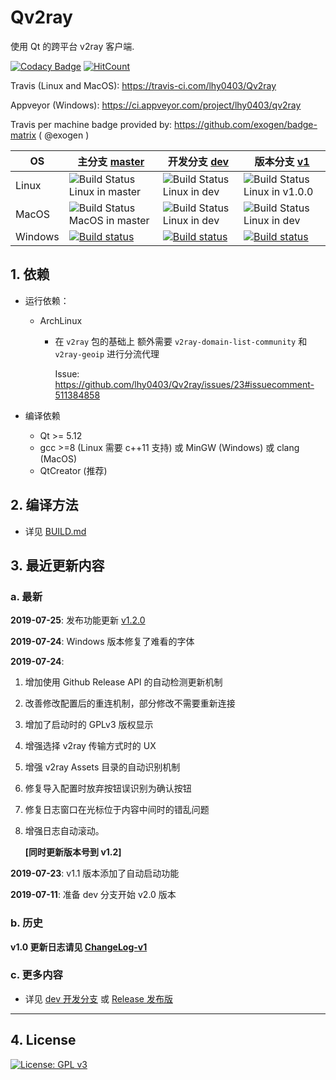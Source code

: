 # Qv2ray 

使用 Qt 的跨平台 v2ray 客户端.

[![Codacy Badge](https://api.codacy.com/project/badge/Grade/a034dd186c36408c92ffb04449fb6996)](https://app.codacy.com/app/lhy0403/Qv2ray?utm_source=github.com&utm_medium=referral&utm_content=lhy0403/Qv2ray&utm_campaign=Badge_Grade_Dashboard) [![HitCount](http://hits.dwyl.io/lhy0403/Qv2ray.svg)](http://hits.dwyl.io/lhy0403/Qv2ray) 

Travis (Linux and MacOS): https://travis-ci.com/lhy0403/Qv2ray

Appveyor (Windows): https://ci.appveyor.com/project/lhy0403/qv2ray

Travis per machine badge provided by: https://github.com/exogen/badge-matrix ( @exogen )

| OS      | 主分支 [master](https://github.com/lhy0403/Qv2ray/tree/master) | 开发分支 [dev](https://github.com/lhy0403/Qv2ray/tree/dev)   | 版本分支 [v1](https://github.com/lhy0403/Qv2ray/tree/version-v1) |
| ------- | ------------------------------------------------------------ | ------------------------------------------------------------ | ------------------------------------------------------------ |
| Linux   | ![Build Status Linux in master](http://badges.herokuapp.com/travis.com/lhy0403/Qv2ray?style=flat-square&env=BADGE=linux&label=Linux-master&branch=master) | ![Build Status Linux in dev](http://badges.herokuapp.com/travis.com/lhy0403/Qv2ray?style=flat-square&env=BADGE=linux&label=Linux-dev&branch=dev) | ![Build Status Linux in v1.0.0](http://badges.herokuapp.com/travis.com/lhy0403/Qv2ray?style=flat-square&env=BADGE=linux&label=Linux-v1&branch=version-v1) |
| MacOS   | ![Build Status MacOS in master](http://badges.herokuapp.com/travis.com/lhy0403/Qv2ray?style=flat-square&env=BADGE=osx&label=MacOS-master&branch=master) | ![Build Status Linux in dev](http://badges.herokuapp.com/travis.com/lhy0403/Qv2ray?style=flat-square&env=BADGE=osx&label=MacOS-dev&branch=dev) | ![Build Status Linux in dev](http://badges.herokuapp.com/travis.com/lhy0403/Qv2ray?style=flat-square&env=BADGE=osx&label=MacOS-v1&branch=version-v1) |
| Windows | [![Build status](https://ci.appveyor.com/api/projects/status/i1l524ws0hiitpm4/branch/master?svg=true)](https://ci.appveyor.com/project/lhy0403/qv2ray/branch/master) | [![Build status](https://ci.appveyor.com/api/projects/status/i1l524ws0hiitpm4/branch/dev?svg=true)](https://ci.appveyor.com/project/lhy0403/qv2ray/branch/dev) | [![Build status](https://ci.appveyor.com/api/projects/status/i1l524ws0hiitpm4/branch/version-v1?svg=true)](https://ci.appveyor.com/project/lhy0403/qv2ray/branch/version-v1) |

## 1. 依赖

- 运行依赖：

  - ArchLinux

    - 在 `v2ray` 包的基础上 额外需要 `v2ray-domain-list-community` 和 `v2ray-geoip` 进行分流代理

      Issue: https://github.com/lhy0403/Qv2ray/issues/23#issuecomment-511384858 

- 编译依赖

  - Qt >= 5.12
  - gcc >=8 (Linux 需要 c++11 支持) 或 MinGW (Windows) 或 clang (MacOS)
  - QtCreator (推荐)

## 2. 编译方法

 - 详见 [BUILD.md](BUILD.md)

## 3. 最近更新内容

### a. 最新

**2019-07-25**: 发布功能更新 [v1.2.0](https://github.com/lhy0403/Qv2ray/releases/tag/v1.2.0)

**2019-07-24**: Windows 版本修复了难看的字体

**2019-07-24**:

1. 增加使用 Github Release API 的自动检测更新机制

2. 改善修改配置后的重连机制，部分修改不需要重新连接

3. 增加了启动时的 GPLv3 版权显示

4. 增强选择 v2ray 传输方式时的 UX

5. 增强 v2ray Assets 目录的自动识别机制

6. 修复导入配置时放弃按钮误识别为确认按钮

7. 修复日志窗口在光标位于内容中间时的错乱问题

8. 增强日志自动滚动。

   **[同时更新版本号到 v1.2]**

**2019-07-23**: v1.1 版本添加了自动启动功能

**2019-07-11**: 准备 dev 分支开始 v2.0 版本

### b. 历史

**v1.0 更新日志请见 [ChangeLog-v1](./ChangeLogs/CHANGELOG-v1.0.md)**

### c. 更多内容

- 详见 [dev 开发分支](https://github.com/lhy0403/Qv2ray/tree/dev) 或 [Release 发布版](https://github.com/lhy0403/Qv2ray/releases)

----------------------

## 4. License

[![License: GPL v3](https://img.shields.io/badge/License-GPL%20v3-blue.svg)](https://www.gnu.org/licenses/gpl-3.0)
